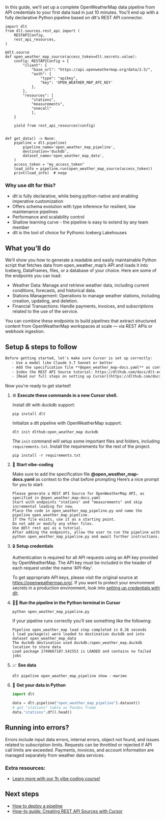 In this guide, we'll set up a complete OpenWeatherMap data pipeline from API credentials to your first data load in just 10 minutes. You'll end up with a fully declarative Python pipeline based on dlt's REST API connector.

```python-outcome
import dlt
from dlt.sources.rest_api import (
    RESTAPIConfig,
    rest_api_resources,
)

@dlt.source
def open_weather_map_source(access_token=dlt.secrets.value):
    config: RESTAPIConfig = {
        "client": {
            "base_url": "https://api.openweathermap.org/data/2.5/",
            "auth": {
                "type": "apikey",
                "key": 'OPEN_WEATHER_MAP_API_KEY'
            },
        },
        "resources": [
            "stations",
            "measurements",
            "onecall"
            ],
    }

    yield from rest_api_resources(config)


def get_data() -> None:
    pipeline = dlt.pipeline(
        pipeline_name='open_weather_map_pipeline',
        destination='duckdb',
        dataset_name='open_weather_map_data', 
    )
    access_token = "my_access_token"
    load_info = pipeline.run(open_weather_map_source(access_token))
    print(load_info)  # noqa
```

### Why use dlt for this?

- dlt is fully declarative, while being python-native and enabling imperative customization
- Offers schema evolution with type inference for resilient, low maintenance pipelines
- Performance and scalability control
- Shallow learning curve - the pipeline is easy to extend by any team member
- dlt is the tool of choice for Pythonic Iceberg Lakehouses

## What you’ll do

We’ll show you how to generate a readable and easily maintainable Python script that fetches data from open_weather_map’s API and loads it into Iceberg, DataFrames, files, or a database of your choice. Here are some of the endpoints you can load:

- Weather Data: Manage and retrieve weather data, including current conditions, forecasts, and historical data.
- Stations Management: Operations to manage weather stations, including creation, updating, and deletion.
- Financial Transactions: Handle payments, invoices, and subscriptions related to the use of the service.

You can combine these endpoints to build pipelines that extract structured content from OpenWeatherMap workspaces at scale — via REST APIs or webhook ingestion.

## Setup & steps to follow

```default
Before getting started, let's make sure Cursor is set up correctly:
   - Use a model like Claude 3.7 Sonnet or better
   - Add the specification file **@open_weather_map-docs.yaml** as context
   - Index the REST API Source tutorial: https://dlthub.com/docs/dlt-ecosystem/verified-sources/rest_api/ and add it to context as **@dlt rest api**
   - [Read our full steps on setting up Cursor](https://dlthub.com/docs/dlt-ecosystem/llm-tooling/cursor-restapi#23-configuring-cursor-with-documentation)
```

Now you're ready to get started! 

1. ⚙️ **Execute these commands in a new Cursor shell.**
    
    Install dlt with duckdb support:
    ```shell
    pip install dlt
    ```

    Initialize a dlt pipeline with OpenWeatherMap support.
    ```shell
    dlt init dlthub:open_weather_map duckdb
    ```

    The `init` command will setup some important files and folders, including `requirements.txt`. Install the requirements for the rest of the project.
    ```shell
    pip install -r requirements.txt
    ```
    
2. 🤠 **Start vibe-coding**
    
    Make sure to add the specification file **@open_weather_map-docs.yaml** as context to the chat before prompting
    Here’s a nice prompt for you to start: 
    
    ```prompt
    Please generate a REST API Source for OpenWeatherMap API, as specified in @open_weather_map-docs.yaml 
    Start with endpoints "stations" and "measurements" and skip incremental loading for now. 
    Place the code in open_weather_map_pipeline.py and name the pipeline open_weather_map_pipeline. 
    If the file exists, use it as a starting point. 
    Do not add or modify any other files. 
    Use @dlt rest api as a tutorial. 
    After adding the endpoints, allow the user to run the pipeline with python open_weather_map_pipeline.py and await further instructions.
    ```

    
3. 🔒 **Setup credentials** 
    
    Authentication is required for all API requests using an API key provided by OpenWeatherMap. The API key must be included in the header of each request under the name 'API-Key'.
    
    To get appropriate API keys, please visit the original source at https://openweathermap.org/.
    If you want to protect your environment secrets in a production environment, look into [setting up credentials with dlt](https://dlthub.com/docs/walkthroughs/add_credentials).
    
4. 🏃‍♀️ **Run the pipeline in the Python terminal in Cursor**
    
    ```shell
    python open_weather_map_pipeline.py
    ```
    
    If your pipeline runs correctly you’ll see something like the following:
    
    ```shell
    Pipeline open_weather_map load step completed in 0.26 seconds
    1 load package(s) were loaded to destination duckdb and into dataset open_weather_map_data
    The duckdb destination used duckdb:/open_weather_map.duckdb location to store data
    Load package 1749667187.541553 is LOADED and contains no failed jobs
    ```
    
5. 📈 **See data**
    
    ```shell
    dlt pipeline open_weather_map_pipeline show --marimo
    ```
    
6. 🐍 **Get your data in Python**
    
    ```python
    import dlt

   data = dlt.pipeline("open_weather_map_pipeline").dataset()
   # get "stations" table as Pandas frame
   data."stations".df().head()
    ```

## Running into errors?

Errors include input data errors, internal errors, object not found, and issues related to subscription limits. Requests can be throttled or rejected if API call limits are exceeded. Payments, invoices, and account information are managed separately from weather data services.

### Extra resources:

- [Learn more with our 1h vibe coding course!](https://www.youtube.com/watch?v=GGid70rnJuM)

## Next steps

- [How to deploy a pipeline](https://dlthub.com/docs/walkthroughs/deploy-a-pipeline)
- [How-to guide: Creating REST API Sources with Cursor](https://dlthub.com/docs/dlt-ecosystem/llm-tooling/cursor-restapi)